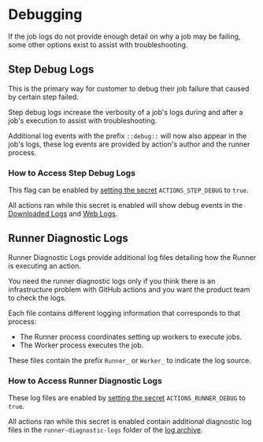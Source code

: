 # Debugging
If the job logs do not provide enough detail on why a job may be failing, some other options exist to assist with troubleshooting.

## Step Debug Logs
This is the primary way for customer to debug their job failure that caused by certain step failed.

Step debug logs increase the verbosity of a job's logs during and after a job's execution to assist with troubleshooting.

Additional log events with the prefix `::debug::` will now also appear in the job's logs, these log events are provided by action's author and the runner process.

### How to Access Step Debug Logs
This flag can be enabled by [setting the secret](https://help.github.com/en/actions/automating-your-workflow-with-github-actions/creating-and-using-encrypted-secrets#creating-encrypted-secrets) `ACTIONS_STEP_DEBUG` to `true`.

All actions ran while this secret is enabled will show debug events in the [Downloaded Logs](https://help.github.com/en/actions/automating-your-workflow-with-github-actions/managing-a-workflow-run#downloading-logs-and-artifacts) and [Web Logs](https://help.github.com/en/actions/automating-your-workflow-with-github-actions/managing-a-workflow-run#viewing-logs-to-diagnose-failures).

## Runner Diagnostic Logs
Runner Diagnostic Logs provide additional log files detailing how the Runner is executing an action.

You need the runner diagnostic logs only if you think there is an infrastructure problem with GitHub actions and you want the product team to check the logs.

Each file contains different logging information that corresponds to that process:
  * The Runner process coordinates setting up workers to execute jobs.
  * The Worker process executes the job.

These files contain the prefix `Runner_` or `Worker_` to indicate the log source.

### How to Access Runner Diagnostic Logs
These log files are enabled by [setting the secret](https://help.github.com/en/actions/automating-your-workflow-with-github-actions/creating-and-using-encrypted-secrets#creating-encrypted-secrets) `ACTIONS_RUNNER_DEBUG` to `true`. 

All actions ran while this secret is enabled contain additional diagnostic log files in the `runner-diagnostic-logs` folder of the [log archive](https://help.github.com/en/actions/automating-your-workflow-with-github-actions/managing-a-workflow-run#downloading-logs-and-artifacts).


